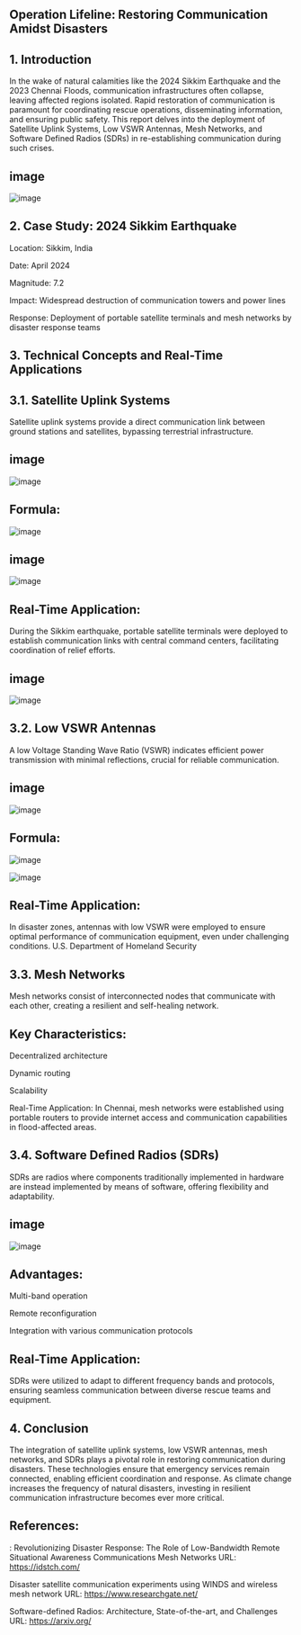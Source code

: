 ## Operation Lifeline: Restoring Communication Amidst Disasters
## 1. Introduction
In the wake of natural calamities like the 2024 Sikkim Earthquake and the 2023 Chennai Floods, communication infrastructures often collapse, leaving affected regions isolated. Rapid restoration of communication is paramount for coordinating rescue operations, disseminating information, and ensuring public safety. This report delves into the deployment of Satellite Uplink Systems, Low VSWR Antennas, Mesh Networks, and Software Defined Radios (SDRs) in re-establishing communication during such crises.

## image
![image](https://github.com/user-attachments/assets/18984362-f1fa-432f-85b2-4fe785c11460)


## 2. Case Study: 2024 Sikkim Earthquake
Location: Sikkim, India

Date: April 2024

Magnitude: 7.2

Impact: Widespread destruction of communication towers and power lines

Response: Deployment of portable satellite terminals and mesh networks by disaster response teams

## 3. Technical Concepts and Real-Time Applications
## 3.1. Satellite Uplink Systems
Satellite uplink systems provide a direct communication link between ground stations and satellites, bypassing terrestrial infrastructure.

## image
![image](https://github.com/user-attachments/assets/2a63d919-a0a4-4be5-9050-b4c80aa3293d)


## Formula:

![image](https://github.com/user-attachments/assets/5ab87451-427b-46fe-b9e9-0796e51fa81a)



## image
![image](https://github.com/user-attachments/assets/43c72c0f-d098-4ad3-8201-fd74ca1fe513)


## Real-Time Application:
During the Sikkim earthquake, portable satellite terminals were deployed to establish communication links with central command centers, facilitating coordination of relief efforts.

## image
![image](https://github.com/user-attachments/assets/f0dddf01-21d7-4d3c-96aa-9fc3a23fb91f)


## 3.2. Low VSWR Antennas
A low Voltage Standing Wave Ratio (VSWR) indicates efficient power transmission with minimal reflections, crucial for reliable communication.

## image
![image](https://github.com/user-attachments/assets/6c4aae84-bec6-48c5-a901-faacb014bcbb)


## Formula:
![image](https://github.com/user-attachments/assets/14c53678-e171-42ed-9219-98a99c1bffaf)


![image](https://github.com/user-attachments/assets/f77ab1c4-ddc8-4c2c-80c6-359fa4ecd75d)



## Real-Time Application:
In disaster zones, antennas with low VSWR were employed to ensure optimal performance of communication equipment, even under challenging conditions. U.S. Department of Homeland Security

## 3.3. Mesh Networks
Mesh networks consist of interconnected nodes that communicate with each other, creating a resilient and self-healing network.

## Key Characteristics:
Decentralized architecture

Dynamic routing

Scalability

Real-Time Application:
In Chennai, mesh networks were established using portable routers to provide internet access and communication capabilities in flood-affected areas.

## 3.4. Software Defined Radios (SDRs)
SDRs are radios where components traditionally implemented in hardware are instead implemented by means of software, offering flexibility and adaptability.

## image
![image](https://github.com/user-attachments/assets/23c5e5a8-5f1c-4858-98c5-aef7bd87dd25)


## Advantages:
Multi-band operation

Remote reconfiguration

Integration with various communication protocols

## Real-Time Application:
SDRs were utilized to adapt to different frequency bands and protocols, ensuring seamless communication between diverse rescue teams and equipment.

## 4. Conclusion
The integration of satellite uplink systems, low VSWR antennas, mesh networks, and SDRs plays a pivotal role in restoring communication during disasters. These technologies ensure that emergency services remain connected, enabling efficient coordination and response. As climate change increases the frequency of natural disasters, investing in resilient communication infrastructure becomes ever more critical.

## References:
: Revolutionizing Disaster Response: The Role of Low-Bandwidth Remote Situational Awareness Communications Mesh Networks URL: https://idstch.com/

Disaster satellite communication experiments using WINDS and wireless mesh network URL: https://www.researchgate.net/

Software-defined Radios: Architecture, State-of-the-art, and Challenges URL: https://arxiv.org/
